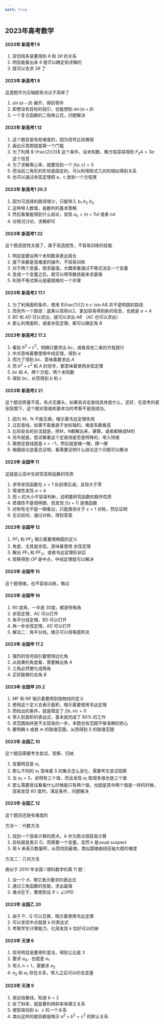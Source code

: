 ```yaml
---
math: true
---
```


## 2023年高考数学

#### 2023年 新高考1 6

1. 双切线多是要用到 $\theta$ 和 $2 \theta$ 的关系
1. 明显能看出来 $\theta$ 是可以确定和求解的
1. 就可以去求 $2\theta$ 了

#### 2023年 新高考1 8

这道题作为压轴题有点过于简单了

1. $\sin (\alpha - \beta)$ 展开，得到零件
1. 即使没有目标的指引，也能想到 $\sin (\alpha + \beta)$
1. 一个复合函数的二倍角公式，问题解决

#### 2023年 新高考1 12

1. 这个题目是有些难度的，因为信号比较微弱
1. 画出示意图就是第一个门槛
1. 为了利用 $-\frac{2}{3}$ 这个条件，设未知数，解方程容易得到 $F_2 A = 3a$ 这个信息
1. 为了求解离心率，就要找到一个 $f(a, c) = 0$
1. 而当前三角形的形状是固定的，可以利用欧式几何的相似得到关系
1. 也可以通过余弦定理把 a，c 放到一个方程里

#### 2023年 新高考1 20.2

1. 因为可选择的路径很少，只能带入 $b_1$ $b_2$ $b_3$
1. 这种带入数值，是数列的基本策略
1. 然后看看能得到什么结论，发现 $a_n=(n+1)d$ 或者  $nd$
1. 分情况讨论，求解即可


#### 2023年 新高考1 22

这个题选拔性太强了，属于高选拔性，不容易训练的技能

1. 明显是要设两个未知数来表达周长
1. 接下来都是高难度的操作，不容易训练
1. 对于两个变量，想求最值，大概率要通过不等式消去一个变量
1. 变成一个变量之后，就可以用导数技能来求最值
1. 利用不等式降元是最困难的一个步骤

#### 2023年 新高考2 17.1

1. 为了利用面积条件，使用 $\frac{1}{2} b c \sin A$ 并不是明朗的路径
1. 而另外一个路径：底乘以高除以2，更加容易得到新的信息，也就是 $a = 4$
1. $BD$ 和 $AD$ 可以求出，就可以求出 $AB$ （$AC$ 也可以求出）
1. 那么利用面积，或者余弦定理，都可以确定角 $B$

#### 2023年 新高考2 17.2

1. 看到 $b^2+c^2$，明确只要求出 $bc$，或者其他二者的方程就行
1. 中点意味着要使用中线定理，得到 $a$
1. 而为了得到 $bc$，意味着要求出 $A$
1. 而 $b^2 + c^2$ 和 $A$ 的信号，都意味着使用余弦定理
1. $bc$ 和 $A$，两个方程，两个未知数
1. 得到 $bc$，从而得到 $b$ 和 $c$

#### 2023年 新高考2 21

这个题目质量不高，有点无厘头，如果告诉定直线具体是什么，还好，在高考的紧张氛围下，这个题对思维和基本功的考察不是很成功。

1. 因为 M，N 不能互换，暗示着韦达定理失效
1. 过定直线，如果不是垂直于坐标轴的，难度系数极高
1. 比较安全的办法就是，把M，N都解出来，硬算，或者都换成M的
1. 另外就是，尝试看看这个定直线是否是特殊的，带入特值
1. 猜想定直线就是 $x = -1$，然后就是赌一赌，搏一搏
1. 根据结论逆着去证明，看需要证明什么结论这个问题可以解决

#### 2023年 全国甲 11

这就是让高中生研究高斯函数的性质

1. 求导发现函数在 $x=1$ 处前增后减，且恒大于零
1. 增减性发现 $a < b$
1. 而 c 的大小不容易判断，说明要研究函数的额外性质
1. 奇偶性不是很明朗，但发现 $f(x+1)$ 是偶函数
1. 对称性也不是一眼看出，只能猜测关于 $x=1$ 对称，然后证明
1. 无论如何，通过对称，得到答案

#### 2023年 全国甲 12

1. $PF_1$ 和 $PF_2$ 暗示着要用椭圆的定义
1. 角度，尤其是余弦，意味着使用 余弦定理
1. 解出 $PF_1$ 和 $PF_2$，或者韦达定理形状后
1. 观察得到 $OP$ 是中点，中线定理就可以解决

#### 2023年 全国甲 15

这个题很难，也不容易训练，略过

#### 2023年 全国甲 16

1. 60 度角，一半是 30度，都是特殊角
1. 余弦定理，AC 可以打开
1. 角平分线定理，BD 可以打开
1. 再一步余弦定理，AD 可以打开
1. 解法二：角平分线，暗示可以用等面积法

#### 2023年 全国甲 17.2

1. 强烈的信号指引要使用边化角
1. 从结果的角度看，需要解出角 $A$
1. 三角必然要化成两角
1. 正好能够约去角 $B$

#### 2023年 全国甲 20.2

1. MF 和 NF 暗示着要用到抛物线的定义
1. 使用这个定义去表示面积，暗示着要使用韦达定理
1. 而给出的条件，就是限定了 $f(k, m) = 0$
1. 带入到面积的表达式，基本就完成了 80% 的工作
1. 求范围始终是不太容易的一步，本题也有范围不够准确的担心
1. 要明确 k 或者 m 的取值范围，从而得到 S 的取值范围

#### 2023年 全国乙 10

这个题目需要考生尝试、观察、归纳

1. 变量明显是 $a_1$
1. 那么不同的 $a_1$ 意味着 S 的集合怎么变化，需要考生尝试观察
1. 当 $a_1=0$，说明有三个值，而且发现 $a_1$ 取很多值也是三个值
1. 那么需要尝试看看什么时候能只有两个值，也就是其中两个值是一样的时候，容易发现 60 度时，满足条件，问题解决

#### 2023年 全国乙 12

这个题目还是有难度的

方法一：代数方法

1. 找到一个容易计算的原点，A 作为原点很容易计算
1. 目标就是表示 D，而需要一个变量，显然 k 是usual suspect
1. 用 k 来表示数量积，从而找到最值，类似圆锥曲线压轴大题的难度

方法二：几何方法

类似于 2010 年全国 I 理科数学的第 11 题：

1. 设一个 $\theta$，用它表示要求的表达式
1. 通过三角函数的技能，求出最值
1. 难点在于，要想到设 $\theta = \angle OPD$

#### 2023年 全国乙 20

1. 由于 P、Q 可以互换，暗示着使用韦达定理
1. 可以发现中点就是 k 的表达式
1. 考察学生计算能力，化简发现 k 恰好可以约掉

#### 2023年 天津 6

1. 信号明显是要用阶差法，得到公比是 3
1. 要求 $a_4$，也就差 $a_1$
1. 带入 $n=1$，需要求 $a_2$
1. $a_2$ 和 $a_1$ 存在关系，带入之后可以约去变量

#### 2023年 天津 9

1. 渐近线垂线，知道 $b = 2$
1. 给了斜率，就是要利用斜率来建立关系
1. 很容易找到 a、c 的一个关系
1. 类似这样的题目都是暗示 $a^2 + b^2 = c^2$ 的默认关系


